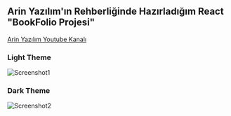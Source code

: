 ## Arin Yazılım'ın Rehberliğinde Hazırladığım React "BookFolio Projesi"

[Arin Yazılım Youtube Kanalı]("https://www.youtube.com/c/ArinYazilim")



### Light Theme

![Screenshot1](https://i.hizliresim.com/8pts8ay.jpg)

### Dark Theme

![Screenshot2](https://i.hizliresim.com/60z44n6.jpg)

